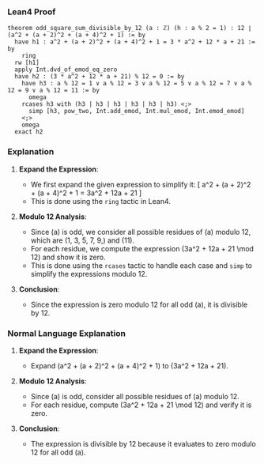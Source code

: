 ### Lean4 Proof

```lean4
theorem odd_square_sum_divisible_by_12 (a : ℤ) (h : a % 2 = 1) : 12 ∣ (a^2 + (a + 2)^2 + (a + 4)^2 + 1) := by
  have h1 : a^2 + (a + 2)^2 + (a + 4)^2 + 1 = 3 * a^2 + 12 * a + 21 := by
    ring
  rw [h1]
  apply Int.dvd_of_emod_eq_zero
  have h2 : (3 * a^2 + 12 * a + 21) % 12 = 0 := by
    have h3 : a % 12 = 1 ∨ a % 12 = 3 ∨ a % 12 = 5 ∨ a % 12 = 7 ∨ a % 12 = 9 ∨ a % 12 = 11 := by
      omega
    rcases h3 with (h3 | h3 | h3 | h3 | h3 | h3) <;>
      simp [h3, pow_two, Int.add_emod, Int.mul_emod, Int.emod_emod]
    <;>
    omega
  exact h2
```

### Explanation

1. **Expand the Expression**:
   - We first expand the given expression to simplify it:
     \[
     a^2 + (a + 2)^2 + (a + 4)^2 + 1 = 3a^2 + 12a + 21
     \]
   - This is done using the `ring` tactic in Lean4.

2. **Modulo 12 Analysis**:
   - Since \(a\) is odd, we consider all possible residues of \(a\) modulo 12, which are \(1, 3, 5, 7, 9,\) and \(11\).
   - For each residue, we compute the expression \(3a^2 + 12a + 21 \mod 12\) and show it is zero.
   - This is done using the `rcases` tactic to handle each case and `simp` to simplify the expressions modulo 12.

3. **Conclusion**:
   - Since the expression is zero modulo 12 for all odd \(a\), it is divisible by 12.

### Normal Language Explanation

1. **Expand the Expression**:
   - Expand \(a^2 + (a + 2)^2 + (a + 4)^2 + 1\) to \(3a^2 + 12a + 21\).

2. **Modulo 12 Analysis**:
   - Since \(a\) is odd, consider all possible residues of \(a\) modulo 12.
   - For each residue, compute \(3a^2 + 12a + 21 \mod 12\) and verify it is zero.

3. **Conclusion**:
   - The expression is divisible by 12 because it evaluates to zero modulo 12 for all odd \(a\).